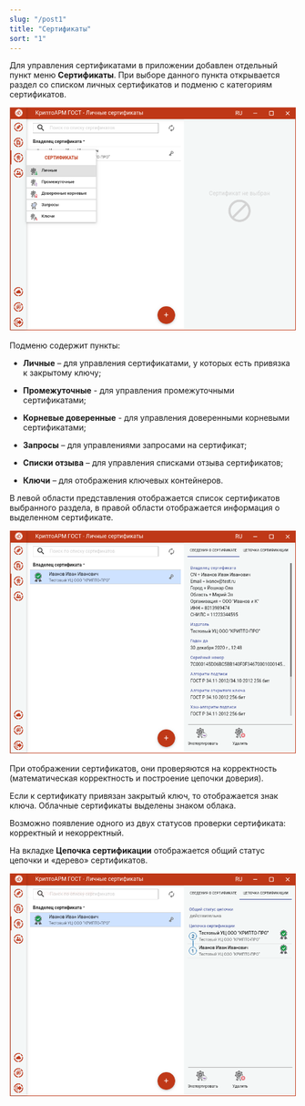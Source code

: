 ```yaml
---
slug: "/post1"
title: "Сертификаты"
sort: "1"
---
```


Для управления сертификатами в приложении добавлен отдельный пункт меню
**Сертификаты**. При выборе данного пункта открывается раздел со списком личных
сертификатов и подменю с категориям сертификатов.

![certs_list.png](./images/certs_list.png "Список личных сертификатов с подменю")


Подменю содержит пункты:

-   **Личные** – для управления сертификатами, у которых есть привязка к
    закрытому ключу;

-   **Промежуточные** - для управления промежуточными сертификатами;

-   **Корневые доверенные** - для управления доверенными корневыми
    сертификатами;

-   **Запросы** – для управлениями запросами на сертификат;

-   **Списки отзыва** – для управления списками отзыва сертификатов;

-   **Ключи** – для отображения ключевых контейнеров.

В левой области представления отображается список сертификатов выбранного
раздела, в правой области отображается информация о выделенном сертификате.

![cert_info.png](./images/cert_info.png "Отображение сведений о выбранном сертификате")


При отображении сертификатов, они проверяются на корректность (математическая
корректность и построение цепочки доверия).

Если к сертификату привязан закрытый ключ, то отображается знак ключа. Облачные
сертификаты выделены знаком облака.

Возможно появление одного из двух статусов проверки сертификата: корректный и
некорректный.

На вкладке **Цепочка сертификации** отображается общий статус цепочки и «дерево»
сертификатов.

![cert_tree.png](./images/cert_tree.png "Представление цепочки сертификатов")

